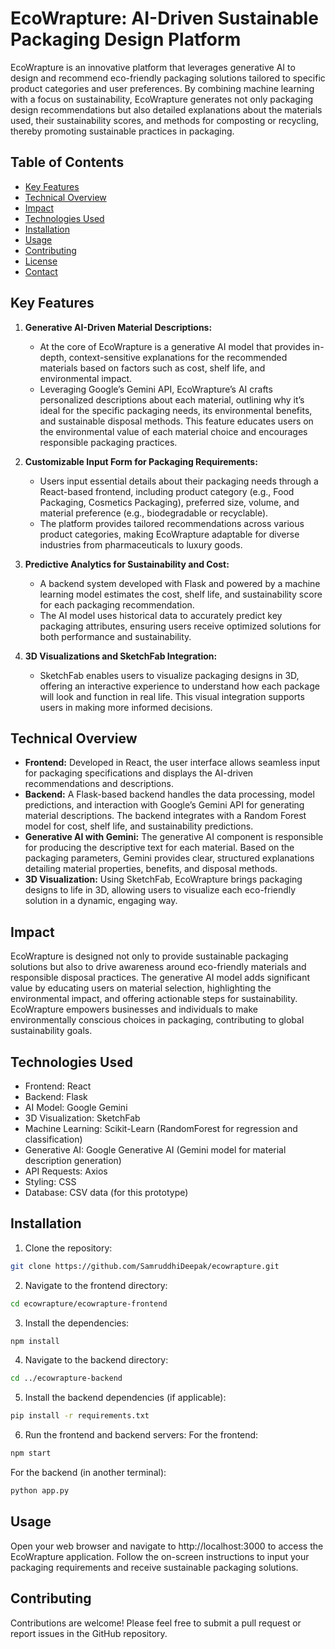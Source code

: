 # EcoWrapture: AI-Driven Sustainable Packaging Design Platform

EcoWrapture is an innovative platform that leverages generative AI to design and recommend eco-friendly packaging solutions tailored to specific product categories and user preferences. By combining machine learning with a focus on sustainability, EcoWrapture generates not only packaging design recommendations but also detailed explanations about the materials used, their sustainability scores, and methods for composting or recycling, thereby promoting sustainable practices in packaging.

## Table of Contents

- [Key Features](#key-features)
- [Technical Overview](#technical-overview)
- [Impact](#impact)
- [Technologies Used](#technologies-used)
- [Installation](#installation)
- [Usage](#usage)
- [Contributing](#contributing)
- [License](#license)
- [Contact](#contact)

## Key Features

1. **Generative AI-Driven Material Descriptions:**
   - At the core of EcoWrapture is a generative AI model that provides in-depth, context-sensitive explanations for the recommended materials based on factors such as cost, shelf life, and environmental impact.
   - Leveraging Google’s Gemini API, EcoWrapture’s AI crafts personalized descriptions about each material, outlining why it’s ideal for the specific packaging needs, its environmental benefits, and sustainable disposal methods. This feature educates users on the environmental value of each material choice and encourages responsible packaging practices.

2. **Customizable Input Form for Packaging Requirements:**
   - Users input essential details about their packaging needs through a React-based frontend, including product category (e.g., Food Packaging, Cosmetics Packaging), preferred size, volume, and material preference (e.g., biodegradable or recyclable).
   - The platform provides tailored recommendations across various product categories, making EcoWrapture adaptable for diverse industries from pharmaceuticals to luxury goods.

3. **Predictive Analytics for Sustainability and Cost:**
   - A backend system developed with Flask and powered by a machine learning model estimates the cost, shelf life, and sustainability score for each packaging recommendation.
   - The AI model uses historical data to accurately predict key packaging attributes, ensuring users receive optimized solutions for both performance and sustainability.

4. **3D Visualizations and SketchFab Integration:**
   - SketchFab enables users to visualize packaging designs in 3D, offering an interactive experience to understand how each package will look and function in real life. This visual integration supports users in making more informed decisions.

## Technical Overview

- **Frontend:** Developed in React, the user interface allows seamless input for packaging specifications and displays the AI-driven recommendations and descriptions.
- **Backend:** A Flask-based backend handles the data processing, model predictions, and interaction with Google’s Gemini API for generating material descriptions. The backend integrates with a Random Forest model for cost, shelf life, and sustainability predictions.
- **Generative AI with Gemini:** The generative AI component is responsible for producing the descriptive text for each material. Based on the packaging parameters, Gemini provides clear, structured explanations detailing material properties, benefits, and disposal methods.
- **3D Visualization:** Using SketchFab, EcoWrapture brings packaging designs to life in 3D, allowing users to visualize each eco-friendly solution in a dynamic, engaging way.

## Impact

EcoWrapture is designed not only to provide sustainable packaging solutions but also to drive awareness around eco-friendly materials and responsible disposal practices. The generative AI model adds significant value by educating users on material selection, highlighting the environmental impact, and offering actionable steps for sustainability. EcoWrapture empowers businesses and individuals to make environmentally conscious choices in packaging, contributing to global sustainability goals.

## Technologies Used

- Frontend: React
- Backend: Flask
- AI Model: Google Gemini
- 3D Visualization: SketchFab
- Machine Learning: Scikit-Learn (RandomForest for regression and classification)
- Generative AI: Google Generative AI (Gemini model for material description generation)
- API Requests: Axios
- Styling: CSS
- Database: CSV data (for this prototype)


## Installation

1. Clone the repository:
```bash
git clone https://github.com/SamruddhiDeepak/ecowrapture.git
```

2. Navigate to the frontend directory:

```bash
cd ecowrapture/ecowrapture-frontend
```

3. Install the dependencies:

```bash
npm install
```

4. Navigate to the backend directory:

```bash
cd ../ecowrapture-backend
```

5. Install the backend dependencies (if applicable):

```bash
pip install -r requirements.txt
```

6. Run the frontend and backend servers:
For the frontend:
```bash
npm start
```
For the backend (in another terminal):
```bash
python app.py  
```

## Usage
Open your web browser and navigate to http://localhost:3000 to access the EcoWrapture application.
Follow the on-screen instructions to input your packaging requirements and receive sustainable packaging solutions.

## Contributing
Contributions are welcome! Please feel free to submit a pull request or report issues in the GitHub repository.







